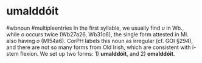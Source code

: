 # umalddóit
#wbnoun
#multipleentries
In the first syllable, we usually find *u* in Wb., while *o* occurs twice (Wb27a26, Wb31c6), the single form attested in Ml. also having *o* (Ml54a6). CorPH labels this noun as irregular (cf. GOI §294), and there are not so many forms from Old Irish, which are consistent with ī-stem flexion. We set up two forms: 1) **umalddóit**, and 2) **omalddóit**.